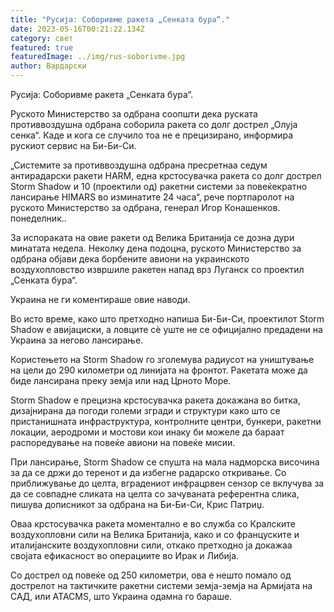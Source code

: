 ```yaml
---
title: "Русија: Соборивме ракета „Сенката бура“."
date: 2023-05-16T00:21:22.134Z
category: свет
featured: true
featuredImage: ../img/rus-soborivme.jpg
author: Вардарски
---
```

Русија: Соборивме ракета „Сенката бура“.

Руското Министерство за одбрана соопшти дека руската противвоздушна одбрана соборила ракета со долг дострел „Олуја сенка“. Каде и кога се случило тоа не е прецизирано, информира рускиот сервис на Би-Би-Си.

„Системите за противвоздушна одбрана пресретнаа седум антирадарски ракети HARM, една крстосувачка ракета со долг дострел Storm Shadow и 10 (проектили од) ракетни системи за повеќекратно лансирање HIMARS во изминатите 24 часа“, рече портпаролот на руското Министерство за одбрана, генерал Игор Конашенков. понеделник..

За испораката на овие ракети од Велика Британија се дозна дури минатата недела. Неколку дена подоцна, руското Министерство за одбрана објави дека борбените авиони на украинското воздухопловство извршиле ракетен напад врз Луганск со проектил „Сенката бура“.

Украина не ги коментираше овие наводи.

Во исто време, како што претходно напиша Би-Би-Си, проектилот Storm Shadow е авијациски, а ловците сè уште не се официјално предадени на Украина за негово лансирање.

Користењето на Storm Shadow го зголемува радиусот на уништување на цели до 290 километри од линијата на фронтот. Ракетата може да биде лансирана преку земја или над Црното Море.

Storm Shadow е прецизна крстосувачка ракета докажана во битка, дизајнирана да погоди големи згради и структури како што се пристанишната инфраструктура, контролните центри, бункери, ракетни локации, аеродроми и мостови кои инаку би можеле да бараат распоредување на повеќе авиони на повеќе мисии.

При лансирање, Storm Shadow се спушта на мала надморска височина за да се држи до теренот и да избегне радарско откривање. Со приближување до целта, вградениот инфрацрвен сензор се вклучува за да се совпадне сликата на целта со зачуваната референтна слика, пишува дописникот за одбрана на Би-Би-Си, Крис Патриџ.

Оваа крстосувачка ракета моментално е во служба со Кралските воздухопловни сили на Велика Британија, како и со француските и италијанските воздухопловни сили, откако претходно ја докажаа својата ефикасност во операциите во Ирак и Либија.

Со дострел од повеќе од 250 километри, ова е нешто помало од дострелот на тактичките ракетни системи земја-земја на Армијата на САД, или ATACMS, што Украина одамна го бараше.